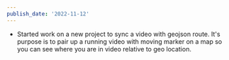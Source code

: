 ```yaml
---
publish_date: '2022-11-12'
---
```

- Started work on a new project to sync a video with geojson route. It's purpose is to pair up a running video with moving marker on a map so you can see where you are in  video relative to geo location.

